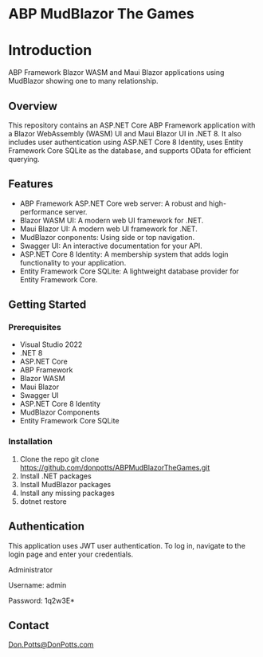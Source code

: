 # ABP MudBlazor The Games

# Introduction

ABP Framework Blazor WASM and Maui Blazor applications using MudBlazor showing one to many relationship.

## Overview

This repository contains an ASP.NET Core ABP Framework application with a Blazor WebAssembly (WASM) UI and Maui Blazor UI in .NET 8. It also includes user authentication using ASP.NET Core 8 Identity, uses Entity Framework Core SQLite as the database, and supports OData for efficient querying.

## Features

- ABP Framework ASP.NET Core web server: A robust and high-performance server.
- Blazor WASM UI: A modern web UI framework for .NET.
- Maui Blazor UI: A modern web UI framework for .NET.
- MudBlazor conponents: Using side or top navigation.
- Swagger UI: An interactive documentation for your API.
- ASP.NET Core 8 Identity: A membership system that adds login functionality to your application.
- Entity Framework Core SQLite: A lightweight database provider for Entity Framework Core.

## Getting Started

### Prerequisites

- Visual Studio 2022
- .NET 8
- ASP.NET Core
- ABP Framework
- Blazor WASM
- Maui Blazor
- Swagger UI
- ASP.NET Core 8 Identity
- MudBlazor Components
- Entity Framework Core SQLite

### Installation

1. Clone the repo
  git clone https://github.com/donpotts/ABPMudBlazorTheGames.git
2. Install .NET packages
3. Install MudBlazor packages
4. Install any missing packages
5. dotnet restore
   
## Authentication

This application uses JWT user authentication. To log in, navigate to the login page and enter your credentials.

Administrator

Username:  admin

Password:  1q2w3E*

## Contact

Don.Potts@DonPotts.com
